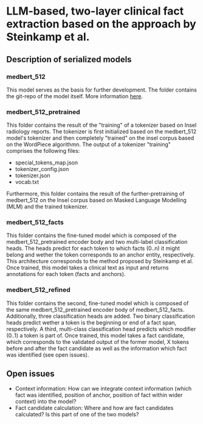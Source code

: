 # LLM-based, two-layer clinical fact extraction based on the approach by Steinkamp et al.

## Description of serialized models

### medbert_512

This model serves as the basis for further development. The folder contains the git-repo of the model itself. More information [here](https://huggingface.co/GerMedBERT/medbert-512).

### medbert_512_pretrained

This folder contains the result of the "training" of a tokenizer based on Insel radiology reports. The tokenizer is first initialized based on the medbert_512 model's tokenizer and then completely "trained" on the insel corpus based on the WordPiece algorithmn. The output of a tokenizer "training" comprises the following files:

- special_tokens_map.json
- tokenizer_config.json
- tokenizer.json
- vocab.txt

Furthermore, this folder contains the result of the further-pretraining of medbert_512 on the Insel corpus based on Masked Language Modelling (MLM) and the trained tokenizer.

### medbert_512_facts

This folder contains the fine-tuned model which is composed of the medbert_512_pretrained encoder body and two multi-label classification heads. The heads predict for each token to which facts (0..n) it might belong and wether the token corresponds to an anchor entity, respectively. This architecture corresponds to the method proposed by Steinkamp et al. Once trained, this model takes a clinical text as input and returns annotations for each token (facts and anchors).

### medbert_512_refined

This folder contains the second, fine-tuned model which is composed of the same medbert_512_pretrained encoder body of medbert_512_facts. Additionally, three classification heads are added. Two binary classification heads predict wether a token is the beginning or end of a fact span, respectively. A third, multi-class classification head predicts which modifier (0..1) a token is part of. Once trained, this model takes a fact candidate, which corresponds to the validated output of the former model, X tokens before and after the fact candidate as well as the information which fact was identified (see open issues).

## Open issues

- Context information: How can we integrate context information (which fact was identified, position of anchor, position of fact within wider context) into the model?
- Fact candidate calculation: Where and how are fact candidates calculated? Is this part of one of the two models?
